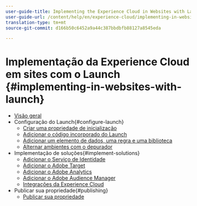 ```yaml
---
user-guide-title: Implementing the Experience Cloud in Websites with Launch
user-guide-url: /content/help/en/experience-cloud/implementing-in-websites-with-launch/index.html
translation-type: tm+mt
source-git-commit: d166b50c6452a9a44c387bbdbfb88127a8545eda

---
```



# Implementação da Experience Cloud em sites com o Launch {#implementing-in-websites-with-launch}

+ [Visão geral](index.md)
+ Configuração do Launch{#configure-launch}
   + [Criar uma propriedade de inicialização](launch.md)
   + [Adicionar o código incorporado do Launch](launch-add-embed.md)
   + [Adicionar um elemento de dados, uma regra e uma biblioteca](launch-data-elements-rules.md)
   + [Alternar ambientes com o depurador](launch-switch-environments.md)
+ Implementação de soluções{#implement-solutions}
   + [Adicionar o Serviço de Identidade](id-service.md)
   + [Adicionar o Adobe Target](target.md)
   + [Adicionar o Adobe Analytics](analytics.md)
   + [Adicionar o Adobe Audience Manager](audience-manager.md)
   + [Integrações da Experience Cloud](integrations.md)
+ Publicar sua propriedade{#publishing}
   + [Publicar sua propriedade](publish.md)

